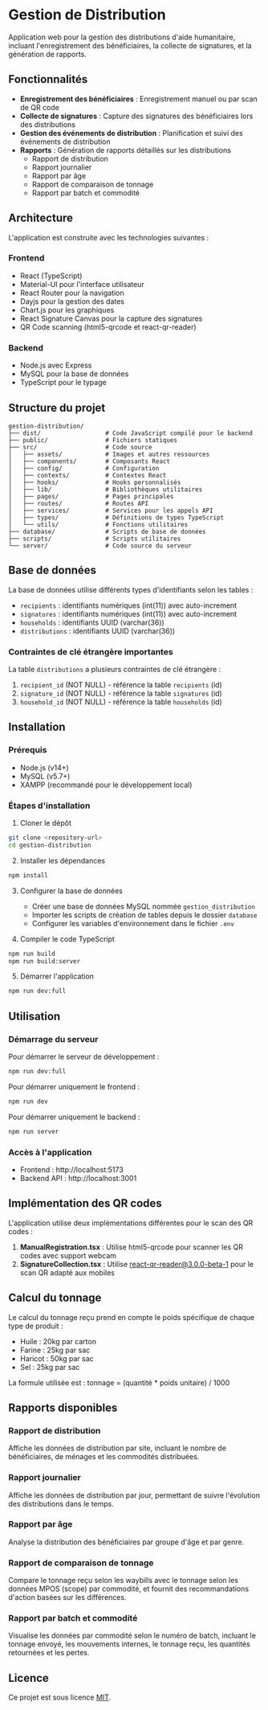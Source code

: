 # Gestion de Distribution

Application web pour la gestion des distributions d'aide humanitaire, incluant l'enregistrement des bénéficiaires, la collecte de signatures, et la génération de rapports.

## Fonctionnalités

- **Enregistrement des bénéficiaires** : Enregistrement manuel ou par scan de QR code
- **Collecte de signatures** : Capture des signatures des bénéficiaires lors des distributions
- **Gestion des événements de distribution** : Planification et suivi des événements de distribution
- **Rapports** : Génération de rapports détaillés sur les distributions
  - Rapport de distribution
  - Rapport journalier
  - Rapport par âge
  - Rapport de comparaison de tonnage
  - Rapport par batch et commodité

## Architecture

L'application est construite avec les technologies suivantes :

### Frontend
- React (TypeScript)
- Material-UI pour l'interface utilisateur
- React Router pour la navigation
- Dayjs pour la gestion des dates
- Chart.js pour les graphiques
- React Signature Canvas pour la capture des signatures
- QR Code scanning (html5-qrcode et react-qr-reader)

### Backend
- Node.js avec Express
- MySQL pour la base de données
- TypeScript pour le typage

## Structure du projet

```
gestion-distribution/
├── dist/                  # Code JavaScript compilé pour le backend
├── public/                # Fichiers statiques
├── src/                   # Code source
│   ├── assets/            # Images et autres ressources
│   ├── components/        # Composants React
│   ├── config/            # Configuration
│   ├── contexts/          # Contextes React
│   ├── hooks/             # Hooks personnalisés
│   ├── lib/               # Bibliothèques utilitaires
│   ├── pages/             # Pages principales
│   ├── routes/            # Routes API
│   ├── services/          # Services pour les appels API
│   ├── types/             # Définitions de types TypeScript
│   └── utils/             # Fonctions utilitaires
├── database/              # Scripts de base de données
├── scripts/               # Scripts utilitaires
└── server/                # Code source du serveur
```

## Base de données

La base de données utilise différents types d'identifiants selon les tables :
- `recipients` : identifiants numériques (int(11)) avec auto-increment
- `signatures` : identifiants numériques (int(11)) avec auto-increment
- `households` : identifiants UUID (varchar(36))
- `distributions` : identifiants UUID (varchar(36))

### Contraintes de clé étrangère importantes

La table `distributions` a plusieurs contraintes de clé étrangère :
1. `recipient_id` (NOT NULL) - référence la table `recipients` (id)
2. `signature_id` (NOT NULL) - référence la table `signatures` (id)
3. `household_id` (NOT NULL) - référence la table `households` (id)

## Installation

### Prérequis
- Node.js (v14+)
- MySQL (v5.7+)
- XAMPP (recommandé pour le développement local)

### Étapes d'installation

1. Cloner le dépôt
```bash
git clone <repository-url>
cd gestion-distribution
```

2. Installer les dépendances
```bash
npm install
```

3. Configurer la base de données
   - Créer une base de données MySQL nommée `gestion_distribution`
   - Importer les scripts de création de tables depuis le dossier `database`
   - Configurer les variables d'environnement dans le fichier `.env`

4. Compiler le code TypeScript
```bash
npm run build
npm run build:server
```

5. Démarrer l'application
```bash
npm run dev:full
```

## Utilisation

### Démarrage du serveur

Pour démarrer le serveur de développement :
```bash
npm run dev:full
```

Pour démarrer uniquement le frontend :
```bash
npm run dev
```

Pour démarrer uniquement le backend :
```bash
npm run server
```

### Accès à l'application

- Frontend : http://localhost:5173
- Backend API : http://localhost:3001

## Implémentation des QR codes

L'application utilise deux implémentations différentes pour le scan des QR codes :

1. **ManualRegistration.tsx** : Utilise html5-qrcode pour scanner les QR codes avec support webcam
2. **SignatureCollection.tsx** : Utilise react-qr-reader@3.0.0-beta-1 pour le scan QR adapté aux mobiles

## Calcul du tonnage

Le calcul du tonnage reçu prend en compte le poids spécifique de chaque type de produit :
- Huile : 20kg par carton
- Farine : 25kg par sac
- Haricot : 50kg par sac
- Sel : 25kg par sac

La formule utilisée est : tonnage = (quantité * poids unitaire) / 1000

## Rapports disponibles

### Rapport de distribution
Affiche les données de distribution par site, incluant le nombre de bénéficiaires, de ménages et les commodités distribuées.

### Rapport journalier
Affiche les données de distribution par jour, permettant de suivre l'évolution des distributions dans le temps.

### Rapport par âge
Analyse la distribution des bénéficiaires par groupe d'âge et par genre.

### Rapport de comparaison de tonnage
Compare le tonnage reçu selon les waybills avec le tonnage selon les données MPOS (scope) par commodité, et fournit des recommandations d'action basées sur les différences.

### Rapport par batch et commodité
Visualise les données par commodité selon le numéro de batch, incluant le tonnage envoyé, les mouvements internes, le tonnage reçu, les quantités retournées et les pertes.

## Licence

Ce projet est sous licence [MIT](LICENSE).
